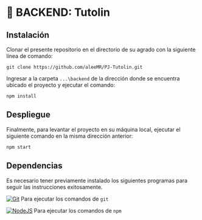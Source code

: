 # 📝 BACKEND: Tutolin

## Instalación

Clonar el presente repositorio en el directorio de su agrado con la siguiente línea de comando:

```
git clone https://github.com/aleeMR/PJ-Tutolin.git
```

Ingresar a la carpeta `...\backend` de la dirección donde se encuentra ubicado el proyecto y ejecutar el comando:

```
npm install
```

## Despliegue

Finalmente, para levantar el proyecto en su máquina local, ejecutar el siguiente comando en la misma dirección anterior:

```
npm start
```

## Dependencias

Es necesario tener previamente instalado los siguientes programas para seguir las instrucciones exitosamente.

[![Git](https://img.shields.io/badge/git-%23F05033.svg?style=for-the-badge&logo=git&logoColor=white)](https://git-scm.com) Para ejecutar los comandos de `git`

[![NodeJS](https://img.shields.io/badge/Node.js-43853D?style=for-the-badge&logo=node.js&logoColor=white)](https://nodejs.org/es/) Para ejecutar los comandos de `npm`
